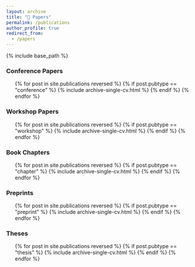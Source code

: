 ```yaml
---
layout: archive
title: "📃 Papers"
permalink: /publications
author_profile: true
redirect_from:
  - /papers
---
```


{% include base_path %}

<!-- ### Journal Papers

*Coming soon...*

  <ul style="list-style: none;">
  {% for post in site.publications reversed %}
    {% if post.pubtype == "journal" %}
       {% include archive-single-cv.html %}
    {% endif %}
  {% endfor %}</ul> -->

### Conference Papers

  <ul style="list-style: none;">
  {% for post in site.publications reversed %}
    {% if post.pubtype == "conference" %}
       {% include archive-single-cv.html %}
    {% endif %}
  {% endfor %}</ul>

### Workshop Papers

  <ul style="list-style: none;">
  {% for post in site.publications reversed %}
    {% if post.pubtype == "workshop" %}
       {% include archive-single-cv.html %}
    {% endif %}
  {% endfor %}</ul>

### Book Chapters

  <ul style="list-style: none;">
  {% for post in site.publications reversed %}
    {% if post.pubtype == "chapter" %}
       {% include archive-single-cv.html %}
    {% endif %}
  {% endfor %}</ul>

### Preprints

  <ul style="list-style: none;">
  {% for post in site.publications reversed %}
    {% if post.pubtype == "preprint" %}
       {% include archive-single-cv.html %}
    {% endif %}
  {% endfor %}</ul>

### Theses

  <ul style="list-style: none;">
  {% for post in site.publications reversed %}
    {% if post.pubtype == "thesis" %}
       {% include archive-single-cv.html %}
    {% endif %}
  {% endfor %}</ul>

